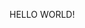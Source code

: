 <!DOCTYPE html>
<html>
  <head>
    <title>first program</title>
  </head>
  <body>
    <p>HELLO WORLD!</p>
  </body>
  </html>
